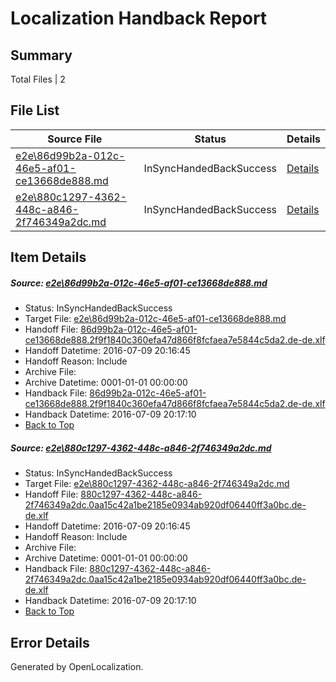 # <a name='report-top'></a> Localization Handback Report

## Summary
 Total Files | 2

## File List
 Source File | Status | Details 
 ----------- | ------ | ------- 
 [e2e\86d99b2a-012c-46e5-af01-ce13668de888.md](https://github.com/OpenLocalizationTestOrg/oltest/blob/783fbb99eb24e66b2936bb4bff837c84c586d3a7/e2e/86d99b2a-012c-46e5-af01-ce13668de888.md) | InSyncHandedBackSuccess | [Details](#d97abb85756ee7ea332c0691fb4eee76b942b59c2)
 [e2e\880c1297-4362-448c-a846-2f746349a2dc.md](https://github.com/OpenLocalizationTestOrg/oltest/blob/783fbb99eb24e66b2936bb4bff837c84c586d3a7/e2e/880c1297-4362-448c-a846-2f746349a2dc.md) | InSyncHandedBackSuccess | [Details](#85529e5955d2286a3efdf2cf9fcd8d0cacdbfc6d3)

## Item Details
##### <a name='d97abb85756ee7ea332c0691fb4eee76b942b59c2'></a> Source: [e2e\86d99b2a-012c-46e5-af01-ce13668de888.md](https://github.com/OpenLocalizationTestOrg/oltest/blob/783fbb99eb24e66b2936bb4bff837c84c586d3a7/e2e/86d99b2a-012c-46e5-af01-ce13668de888.md)
* Status: InSyncHandedBackSuccess
* Target File: [e2e\86d99b2a-012c-46e5-af01-ce13668de888.md](https://github.com/OpenLocalizationTestOrg/oltest-dede-fly/blob/9fd9a1d13a55340f6368c76635c37228e9be75ce/e2e/86d99b2a-012c-46e5-af01-ce13668de888.md)
* Handoff File: [86d99b2a-012c-46e5-af01-ce13668de888.2f9f1840c360efa47d866f8fcfaea7e5844c5da2.de-de.xlf](https://github.com/OpenLocalizationTestOrg/olhandoff-e2e/blob/f89cc8d3bf8a4de059e93b972aa19c7e59490bc6/ol-handoff/OpenLocalizationTestOrg/oltest-dede-fly/ci/86d99b2a-012c-46e5-af01-ce13668de888.2f9f1840c360efa47d866f8fcfaea7e5844c5da2.de-de.xlf)
* Handoff Datetime: 2016-07-09 20:16:45
* Handoff Reason: Include
* Archive File: 
* Archive Datetime: 0001-01-01 00:00:00
* Handback File: [86d99b2a-012c-46e5-af01-ce13668de888.2f9f1840c360efa47d866f8fcfaea7e5844c5da2.de-de.xlf](https://github.com/OpenLocalizationTestOrg/olhandback-e2e/blob/9ca71ff0dea2150f333724a9c9aa00fd810350c2/ol-handback/OpenLocalizationTestOrg/oltest-dede-fly/ci/86d99b2a-012c-46e5-af01-ce13668de888.2f9f1840c360efa47d866f8fcfaea7e5844c5da2.de-de.xlf)
* Handback Datetime: 2016-07-09 20:17:10
* [Back to Top](#report-top)

##### <a name='85529e5955d2286a3efdf2cf9fcd8d0cacdbfc6d3'></a> Source: [e2e\880c1297-4362-448c-a846-2f746349a2dc.md](https://github.com/OpenLocalizationTestOrg/oltest/blob/783fbb99eb24e66b2936bb4bff837c84c586d3a7/e2e/880c1297-4362-448c-a846-2f746349a2dc.md)
* Status: InSyncHandedBackSuccess
* Target File: [e2e\880c1297-4362-448c-a846-2f746349a2dc.md](https://github.com/OpenLocalizationTestOrg/oltest-dede-fly/blob/9fd9a1d13a55340f6368c76635c37228e9be75ce/e2e/880c1297-4362-448c-a846-2f746349a2dc.md)
* Handoff File: [880c1297-4362-448c-a846-2f746349a2dc.0aa15c42a1be2185e0934ab920df06440ff3a0bc.de-de.xlf](https://github.com/OpenLocalizationTestOrg/olhandoff-e2e/blob/f89cc8d3bf8a4de059e93b972aa19c7e59490bc6/ol-handoff/OpenLocalizationTestOrg/oltest-dede-fly/ci/880c1297-4362-448c-a846-2f746349a2dc.0aa15c42a1be2185e0934ab920df06440ff3a0bc.de-de.xlf)
* Handoff Datetime: 2016-07-09 20:16:45
* Handoff Reason: Include
* Archive File: 
* Archive Datetime: 0001-01-01 00:00:00
* Handback File: [880c1297-4362-448c-a846-2f746349a2dc.0aa15c42a1be2185e0934ab920df06440ff3a0bc.de-de.xlf](https://github.com/OpenLocalizationTestOrg/olhandback-e2e/blob/9ca71ff0dea2150f333724a9c9aa00fd810350c2/ol-handback/OpenLocalizationTestOrg/oltest-dede-fly/ci/880c1297-4362-448c-a846-2f746349a2dc.0aa15c42a1be2185e0934ab920df06440ff3a0bc.de-de.xlf)
* Handback Datetime: 2016-07-09 20:17:10
* [Back to Top](#report-top)


## Error Details

Generated by OpenLocalization.
